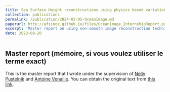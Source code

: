 ```yaml
---
title: Sea Surface Height reconstructions using physics based variational approaches.
collection: publications
permalink: /publication/2024-03-05-OceanImage.md
paperurl: http://afsinoz.github.io/files/OceanImage_InternshipReport.pdf
excerpt: 'Master report on using non-smooth image reconstruction techniques on sea surface height.'
date: 2023-09-20
---
```


## Master report (mémoire, si vous voulez utiliser le terme exact)  

This is the master report that I wrote under the supervision of [Nelly Pustelnik](https://perso.ens-lyon.fr/nelly.pustelnik/) and [Antoine Venaille](https://perso.ens-lyon.fr/antoine.venaille/). You can obtain the original text from [this link](http://afsinoz.github.io/files/OceanImage_InternshipReport.pdf). 